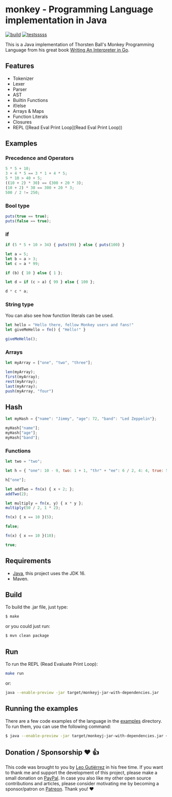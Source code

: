 # monkey - Programming Language implementation in Java

[![build](https://github.com/leogtzr/monkeylangj/actions/workflows/build.yml/badge.svg)](https://github.com/leogtzr/monkeylangj/actions/workflows/build.yml)
[![testsssss](https://github.com/leogtzr/monkeylangj/actions/workflows/build.yml/badge.svg)](https://github.com/leogtzr/monkeylangj/actions/workflows/build.yml)

This is a Java implementation of Thorsten Ball's Monkey Programming Language from his great book 
[Writing An Interpreter in Go](https://interpreterbook.com/).

## Features

* Tokenizer
* Lexer
* Parser
* AST
* Builtin Functions
* if/else
* Arrays & Maps
* Function Literals
* Closures
* REPL ([Read Eval Print Loop](Read Eval Print Loop))

## Examples

### Precedence and Operators

```js
5 * 5 + 10;
3 + 4 * 5 == 3 * 1 + 4 * 5;
5 * 10 > 40 + 5;
((10 + 2) * 30) == (300 + 20 * 3);
(10 + 2) * 30 == 300 + 20 * 3;
500 / 2 != 250;
```

### Bool type

```js
puts(true == true);
puts(false == true);
```

### if
```js
if (5 * 5 + 10 > 34) { puts(99) } else { puts(100) }
```

```js
let a = 5;
let b = a > 3;
let c = a * 99;

if (b) { 10 } else { 1 };

let d = if (c > a) { 99 } else { 100 };

d * c * a;
```

### String type
You can also see how function literals can be used.
```js
let hello = "Hello there, fellow Monkey users and fans!"
let giveMeHello = fn() { "Hello!" }

giveMeHello();
```

### Arrays

```js
let myArray = ["one", "two", "three"];

len(myArray);
first(myArray);
rest(myArray);
last(myArray);
push(myArray, "four")
```

## Hash

```js
let myHash = {"name": "Jimmy", "age": 72, "band": "Led Zeppelin"};

myHash["name"];
myHash["age"];
myHash["band"];
```

### Functions

```js
let two = "two";

let h = { "one": 10 - 9, two: 1 + 1, "thr" + "ee": 6 / 2, 4: 4, true: 5, false: 6};

h["one"];
```

```js
let addTwo = fn(x) { x + 2; };
addTwo(2);

let multiply = fn(x, y) { x * y };
multiply(50 / 2, 1 * 2);

fn(x) { x == 10 }(5);

false;

fn(x) { x == 10 }(10);

true;

```

## Requirements

- [Java](https://openjdk.java.net/projects/jdk/16/), this project uses the JDK 16.
- Maven.

## Build

To build the .jar file, just type:
```bash
$ make
```
or you could just run:
```bash
$ mvn clean package
```

## Run

To run the REPL (Read Evaluate Print Loop):

```bash
make run
```

or:
```bash
java --enable-preview -jar target/monkeyj-jar-with-dependencies.jar
```

## Running the examples

There are a few code examples of the language in the [examples](./tree/main/examples) directory. To run them, you
can use the following command:

```bash
$ java --enable-preview -jar target/monkeyj-jar-with-dependencies.jar < examples/strings/concat1.mnk
```

## Donation / Sponsorship ❤️ 👍

This code was brought to you by [Leo Gutiérrez](https://github.com/leogtzr) in his free time. If you want to thank me and support the development of this project, please make a small donation on [PayPal](https://www.paypal.me/leogtzr). In case you also like my other open source contributions and articles, please consider motivating me by becoming a sponsor/patron on [Patreon](https://www.patreon.com/leogtzr). Thank you! ❤️

